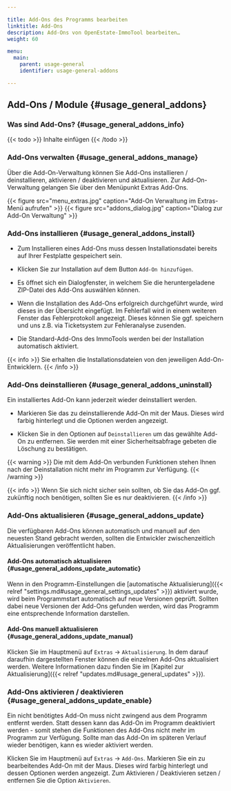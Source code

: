 ```yaml
---

title: Add-Ons des Programms bearbeiten
linktitle: Add-Ons
description: Add-Ons von OpenEstate-ImmoTool bearbeiten…
weight: 60

menu:
  main:
    parent: usage-general
    identifier: usage-general-addons

---
```


## Add-Ons / Module {#usage_general_addons}


### Was sind Add-Ons? {#usage_general_addons_info}

{{< todo >}}
Inhalte einfügen
{{< /todo >}}


### Add-Ons verwalten {#usage_general_addons_manage}

Über die Add-On-Verwaltung können Sie Add-Ons installieren / deinstallieren, aktivieren / deaktivieren und aktualisieren. Zur Add-On-Verwaltung gelangen Sie über den Menüpunkt Extras Add-Ons.

{{< figure src="menu_extras.jpg" caption="Add-On Verwaltung im Extras-Menü aufrufen" >}}
{{< figure src="addons_dialog.jpg" caption="Dialog zur Add-On Verwaltung" >}}


### Add-Ons installieren {#usage_general_addons_install}

- Zum Installieren eines Add-Ons muss dessen Installationsdatei bereits auf Ihrer Festplatte gespeichert sein.

- Klicken Sie zur Installation auf dem Button `Add-On hinzufügen`.

- Es öffnet sich ein Dialogfenster, in welchem Sie die heruntergeladene ZIP-Datei des Add-Ons auswählen können.

- Wenn die Installation des Add-Ons erfolgreich durchgeführt wurde, wird dieses in der Übersicht eingefügt. Im Fehlerfall wird in einem weiteren Fenster das Fehlerprotokoll angezeigt. Dieses können Sie ggf. speichern und uns z.B. via Ticketsystem zur Fehleranalyse zusenden.

- Die Standard-Add-Ons des ImmoTools werden bei der Installation automatisch aktiviert.

{{< info >}}
Sie erhalten die Installationsdateien von den jeweiligen Add-On-Entwicklern.
{{< /info >}}


### Add-Ons deinstallieren {#usage_general_addons_uninstall}

Ein installiertes Add-On kann jederzeit wieder deinstalliert werden.

- Markieren Sie das zu deinstallierende Add-On mit der Maus. Dieses wird farbig hinterlegt und die Optionen werden angezeigt.

- Klicken Sie in den Optionen auf `Deinstallieren` um das gewählte Add-On zu entfernen. Sie werden mit einer Sicherheitsabfrage gebeten die Löschung zu bestätigen.

{{< warning >}}
Die mit dem Add-On verbunden Funktionen stehen Ihnen nach der Deinstallation nicht mehr im Programm zur Verfügung.
{{< /warning >}}

{{< info >}}
Wenn Sie sich nicht sicher sein sollten, ob Sie das Add-On ggf. zukünftig noch benötigen, sollten Sie es nur deaktivieren.
{{< /info >}}


### Add-Ons aktualisieren {#usage_general_addons_update}

Die verfügbaren Add-Ons können automatisch und manuell auf den neuesten Stand gebracht werden, sollten die Entwickler zwischenzeitlich Aktualisierungen veröffentlicht haben.


#### Add-Ons automatisch aktualisieren {#usage_general_addons_update_automatic}

Wenn in den Programm-Einstellungen die [automatische Aktualisierung]({{< relref "settings.md#usage_general_settings_updates" >}}) aktiviert wurde, wird beim Programmstart automatisch auf neue Versionen geprüft. Sollten dabei neue Versionen der Add-Ons gefunden werden, wird das Programm eine entsprechende Information darstellen.


#### Add-Ons manuell aktualisieren {#usage_general_addons_update_manual}

Klicken Sie im Hauptmenü auf `Extras` → `Aktualisierung`. In dem darauf daraufhin dargestellten Fenster können die einzelnen Add-Ons aktualisiert werden. Weitere Informationen dazu finden Sie im [Kapitel zur Aktualisierung]({{< relref "updates.md#usage_general_updates" >}}).


### Add-Ons aktivieren / deaktivieren {#usage_general_addons_update_enable}


Ein nicht benötigtes Add-On muss nicht zwingend aus dem Programm entfernt werden. Statt dessen kann das Add-On im Programm deaktiviert werden - somit stehen die Funktionen des Add-Ons nicht mehr im Programm zur Verfügung. Sollte man das Add-On im späteren Verlauf wieder benötigen, kann es wieder aktiviert werden.

Klicken Sie im Hauptmenü auf `Extras` → `Add-Ons`. Markieren Sie ein zu bearbeitendes Add-On mit der Maus. Dieses wird farbig hinterlegt und dessen Optionen werden angezeigt. Zum Aktivieren / Deaktivieren setzen / entfernen Sie die Option `Aktivieren`.

